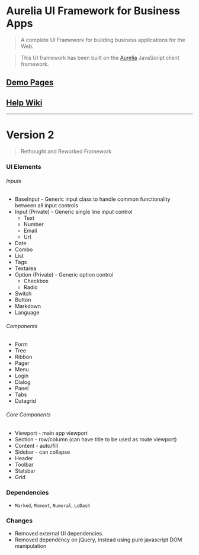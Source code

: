 # Aurelia UI Framework for Business Apps

> A complete UI Framework for building business applications for the Web.

> This UI framework has been built on the [Aurelia](http://aurelia.io) JavaScript client framework.


## [Demo Pages](http://adarshpastakia.github.io/aurelia-ui-framework/)

## [Help Wiki](https://github.com/adarshpastakia/aurelia-ui-framework/wiki/Home)


------


# Version 2

> Rethought and Reworked Framework

### UI Elements

###### Inputs
* BaseInput - Generic input class to handle common functionality between all input controls
* Input (Private) - Generic single line input control
    * Text
    * Number
    * Email
    * Url
* Date
* Combo
* List
* Tags
* Textarea
* Option (Private) - Generic option control
    * Checkbox
    * Radio
* Switch
* Button
* Markdown
* Language

###### Components
* Form
* Tree
* Ribbon
* Pager
* Menu
* Login
* Dialog
* Panel
* Tabs
* Datagrid

###### Core Components
* Viewport - main app viewport
* Section - row/column (can have title to be used as route viewport)
* Content - auto/fill
* Sidebar - can collapse
* Header
* Toolbar
* Statsbar
* Grid

### Dependencies

* `Marked`, `Moment`, `Numeral`, `LoDash`


### Changes

* Removed external UI dependencies.
* Removed dependency on jQuery, instead using pure javascript DOM manipulation
